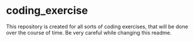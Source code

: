 # coding_exercise
This repository is created for all sorts of coding exercises, that will be done over the course of time. Be very careful while changing this readme.
